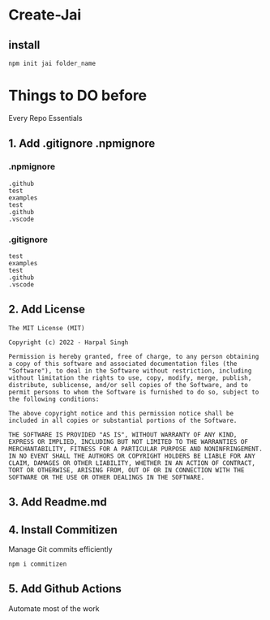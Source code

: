 # Create-Jai

## install
```
npm init jai folder_name

```


# Things to DO before
Every Repo Essentials
## 1. Add .gitignore .npmignore

### .npmignore
```
.github
test
examples
test
.github
.vscode
```

### .gitignore
```
test
examples
test
.github
.vscode
```

## 2. Add License

```
The MIT License (MIT)

Copyright (c) 2022 - Harpal Singh

Permission is hereby granted, free of charge, to any person obtaining a copy of this software and associated documentation files (the "Software"), to deal in the Software without restriction, including without limitation the rights to use, copy, modify, merge, publish, distribute, sublicense, and/or sell copies of the Software, and to permit persons to whom the Software is furnished to do so, subject to the following conditions:

The above copyright notice and this permission notice shall be included in all copies or substantial portions of the Software.

THE SOFTWARE IS PROVIDED "AS IS", WITHOUT WARRANTY OF ANY KIND, EXPRESS OR IMPLIED, INCLUDING BUT NOT LIMITED TO THE WARRANTIES OF MERCHANTABILITY, FITNESS FOR A PARTICULAR PURPOSE AND NONINFRINGEMENT. IN NO EVENT SHALL THE AUTHORS OR COPYRIGHT HOLDERS BE LIABLE FOR ANY CLAIM, DAMAGES OR OTHER LIABILITY, WHETHER IN AN ACTION OF CONTRACT, TORT OR OTHERWISE, ARISING FROM, OUT OF OR IN CONNECTION WITH THE SOFTWARE OR THE USE OR OTHER DEALINGS IN THE SOFTWARE.

```

## 3. Add Readme.md



## 4. Install Commitizen
Manage Git commits efficiently 

```
npm i commitizen
```

## 5. Add Github Actions
Automate most of the work